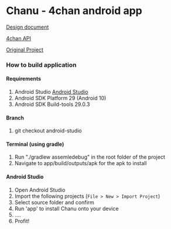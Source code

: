 # Chanu - 4chan android app

[Design document](https://docs.google.com/document/d/1hYCqC_53iYZ7e13pbmbQ3PTtUat7xwBiH4uzGpat-gM/edit#heading=h.jbxv5gqhprjt)

[4chan API](https://github.com/4chan/4chan-API)

[Original Project](https://github.com/grzegorznittner/chanu)

### How to build application

#### Requirements

1.  Android Studio [Android Studio](http://developer.android.com/sdk/index.html)
2.  Android SDK Platform 29 (Android 10)
3.  Android SDK Build-tools 29.0.3

#### Branch

1.  git checkout android-studio

#### Terminal (using gradle)

1.  Run "./gradlew assemledebug" in the root folder of the project
2.  Navigate to app/build/outputs/apk for the apk to install

#### Android Studio

1.  Open Android Studio
2.  Import the following projects (`File > New > Import Project`)
3.  Select source folder and confirm
4.  Run 'app' to install Chanu onto your device
5.  ....
6.  Profit!
